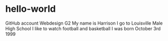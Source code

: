 # hello-world
GitHub account Webdesign G2
My name is Harrison 
I go to Louisville Male High School
I like to watch football and basketball
I was born October 3rd 1999
